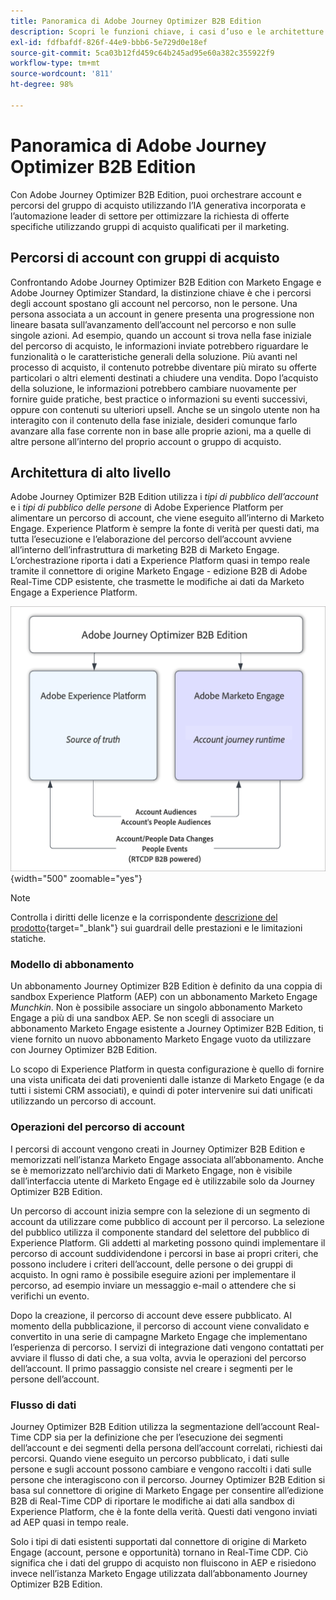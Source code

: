 ```yaml
---
title: Panoramica di Adobe Journey Optimizer B2B Edition
description: Scopri le funzioni chiave, i casi d’uso e le architetture di Adobe Journey Optimizer B2B Edition.
exl-id: fdfbafdf-826f-44e9-bbb6-5e729d0e18ef
source-git-commit: 5ca03b12fd459c64b245ad95e60a382c355922f9
workflow-type: tm+mt
source-wordcount: '811'
ht-degree: 98%

---
```


# Panoramica di Adobe Journey Optimizer B2B Edition

Con Adobe Journey Optimizer B2B Edition, puoi orchestrare account e percorsi del gruppo di acquisto utilizzando l’IA generativa incorporata e l’automazione leader di settore per ottimizzare la richiesta di offerte specifiche utilizzando gruppi di acquisto qualificati per il marketing.

## Percorsi di account con gruppi di acquisto

Confrontando Adobe Journey Optimizer B2B Edition con Marketo Engage e Adobe Journey Optimizer Standard, la distinzione chiave è che i percorsi degli account spostano gli account nel percorso, non le persone. Una persona associata a un account in genere presenta una progressione non lineare basata sull’avanzamento dell’account nel percorso e non sulle singole azioni. Ad esempio, quando un account si trova nella fase iniziale del percorso di acquisto, le informazioni inviate potrebbero riguardare le funzionalità o le caratteristiche generali della soluzione. Più avanti nel processo di acquisto, il contenuto potrebbe diventare più mirato su offerte particolari o altri elementi destinati a chiudere una vendita. Dopo l’acquisto della soluzione, le informazioni potrebbero cambiare nuovamente per fornire guide pratiche, best practice o informazioni su eventi successivi, oppure con contenuti su ulteriori upsell. Anche se un singolo utente non ha interagito con il contenuto della fase iniziale, desideri comunque farlo avanzare alla fase corrente non in base alle proprie azioni, ma a quelle di altre persone all’interno del proprio account o gruppo di acquisto.

## Architettura di alto livello

Adobe Journey Optimizer B2B Edition utilizza i _tipi di pubblico dell’account_ e i _tipi di pubblico delle persone_ di Adobe Experience Platform per alimentare un percorso di account, che viene eseguito all’interno di Marketo Engage. Experience Platform è sempre la fonte di verità per questi dati, ma tutta l’esecuzione e l’elaborazione del percorso dell’account avviene all’interno dell’infrastruttura di marketing B2B di Marketo Engage. L’orchestrazione riporta i dati a Experience Platform quasi in tempo reale tramite il connettore di origine Marketo Engage - edizione B2B di Adobe Real-Time CDP esistente, che trasmette le modifiche ai dati da Marketo Engage a Experience Platform.

![Architettura dei dati di alto livello](./assets/high-level-data-architecture.png){width="500" zoomable="yes"}

>[!NOTE]
>
>Controlla i diritti delle licenze e la corrispondente [descrizione del prodotto](https://helpx.adobe.com/it/legal/product-descriptions/adobe-journey-optimizer-b2b.html){target="_blank"} sui guardrail delle prestazioni e le limitazioni statiche.

### Modello di abbonamento

Un abbonamento Journey Optimizer B2B Edition è definito da una coppia di sandbox Experience Platform (AEP) con un abbonamento Marketo Engage _Munchkin_. Non è possibile associare un singolo abbonamento Marketo Engage a più di una sandbox AEP. Se non scegli di associare un abbonamento Marketo Engage esistente a Journey Optimizer B2B Edition, ti viene fornito un nuovo abbonamento Marketo Engage vuoto da utilizzare con Journey Optimizer B2B Edition.

Lo scopo di Experience Platform in questa configurazione è quello di fornire una vista unificata dei dati provenienti dalle istanze di Marketo Engage (e da tutti i sistemi CRM associati), e quindi di poter intervenire sui dati unificati utilizzando un percorso di account.

### Operazioni del percorso di account

I percorsi di account vengono creati in Journey Optimizer B2B Edition e memorizzati nell’istanza Marketo Engage associata all’abbonamento. Anche se è memorizzato nell’archivio dati di Marketo Engage, non è visibile dall’interfaccia utente di Marketo Engage ed è utilizzabile solo da Journey Optimizer B2B Edition.

Un percorso di account inizia sempre con la selezione di un segmento di account da utilizzare come pubblico di account per il percorso. La selezione del pubblico utilizza il componente standard del selettore del pubblico di Experience Platform. Gli addetti al marketing possono quindi implementare il percorso di account suddividendone i percorsi in base ai propri criteri, che possono includere i criteri dell’account, delle persone o dei gruppi di acquisto. In ogni ramo è possibile eseguire azioni per implementare il percorso, ad esempio inviare un messaggio e-mail o attendere che si verifichi un evento.

Dopo la creazione, il percorso di account deve essere pubblicato. Al momento della pubblicazione, il percorso di account viene convalidato e convertito in una serie di campagne Marketo Engage che implementano l’esperienza di percorso. I servizi di integrazione dati vengono contattati per avviare il flusso di dati che, a sua volta, avvia le operazioni del percorso dell’account. Il primo passaggio consiste nel creare i segmenti per le persone dell’account.

### Flusso di dati

Journey Optimizer B2B Edition utilizza la segmentazione dell’account Real-Time CDP sia per la definizione che per l’esecuzione dei segmenti dell’account e dei segmenti della persona dell’account correlati, richiesti dai percorsi. Quando viene eseguito un percorso pubblicato, i dati sulle persone e sugli account possono cambiare e vengono raccolti i dati sulle persone che interagiscono con il percorso. Journey Optimizer B2B Edition si basa sul connettore di origine di Marketo Engage per consentire all’edizione B2B di Real-Time CDP di riportare le modifiche ai dati alla sandbox di Experience Platform, che è la fonte della verità.  Questi dati vengono inviati ad AEP quasi in tempo reale.

Solo i tipi di dati esistenti supportati dal connettore di origine di Marketo Engage (account, persone e opportunità) tornano in Real-Time CDP. Ciò significa che i dati del gruppo di acquisto non fluiscono in AEP e risiedono invece nell’istanza Marketo Engage utilizzata dall’abbonamento Journey Optimizer B2B Edition.
